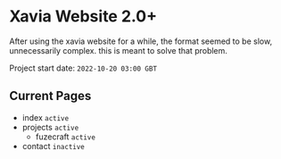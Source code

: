 # Xavia Website 2.0+
After using the xavia website for a while, the format seemed to be slow, unnecessarily complex. this is meant to solve that problem.

Project start date: ```2022-10-20 03:00 GBT```


## Current Pages
- index ```active```
- projects ```active```
  - fuzecraft ```active```
- contact ```inactive```
